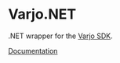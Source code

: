 # Varjo.NET

.NET wrapper for the [Varjo SDK](https://github.com/mbucchia/Varjo-SDK).

[Documentation](https://developer.varjo.com/docs/native/varjo-native-sdk)
